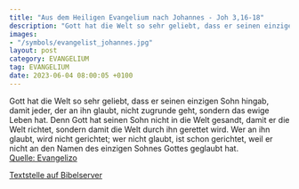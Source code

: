 ```yaml
---
title: "Aus dem Heiligen Evangelium nach Johannes - Joh 3,16-18"
description: "Gott hat die Welt so sehr geliebt, dass er seinen einzigen Sohn hingab, damit jeder, der an ihn glaubt, nicht zugrunde geht, sondern das ewige Leben hat. Denn Gott hat seinen Sohn nicht in die Welt gesandt, damit er die Welt richtet, sondern damit die Welt durch ihn gerettet wird...."
images:
- "/symbols/evangelist_johannes.jpg"
layout: post
category: EVANGELIUM
tag: EVANGELIUM
date: 2023-06-04 08:00:05 +0100
---
```

Gott hat die Welt so sehr geliebt, dass er seinen einzigen Sohn hingab, damit jeder, der an ihn glaubt, nicht zugrunde geht, sondern das ewige Leben hat.
Denn Gott hat seinen Sohn nicht in die Welt gesandt, damit er die Welt richtet, sondern damit die Welt durch ihn gerettet wird.<!--more-->
Wer an ihn glaubt, wird nicht gerichtet; wer nicht glaubt, ist schon gerichtet, weil er nicht an den Namen des einzigen Sohnes Gottes geglaubt hat.<br>
[Quelle: Evangelizo](https://evangeliumtagfuertag.org/DE/gospel)

[Textstelle auf Bibelserver](https://www.bibleserver.com/EU/Johannes3,16-18)
